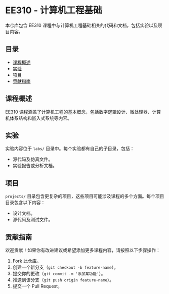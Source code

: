 # EE310 - 计算机工程基础

本仓库包含 EE310 课程中与计算机工程基础相关的代码和文档，包括实验以及项目内容。

## 目录

- [课程概述](#课程概述)
- [实验](#实验)
- [项目](#项目)
- [贡献指南](#贡献指南)

## 课程概述

EE310 课程涵盖了计算机工程的基本概念，包括数字逻辑设计、微处理器、计算机体系结构和嵌入式系统等内容。

## 实验

实验内容位于 `labs/` 目录中。每个实验都有自己的子目录，包括：

- 源代码及仿真文件。
- 实验报告或分析文档。

## 项目

`projects/` 目录包含更复杂的项目，这些项目可能涉及课程的多个方面。每个项目目录包含以下内容：

- 设计文档。
- 源代码及测试文件。

## 贡献指南

欢迎贡献！如果你有改进建议或希望添加更多课程内容，请按照以下步骤操作：

1. Fork 此仓库。
2. 创建一个新分支（`git checkout -b feature-name`）。
3. 提交你的更改（`git commit -m '添加某功能'`）。
4. 推送到该分支（`git push origin feature-name`）。
5. 提交一个 Pull Request。
